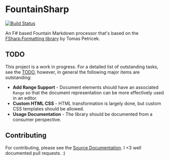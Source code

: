 # FountainSharp

[![Build Status](https://www.bitrise.io/app/45c89db89673e862.svg?token=HAU9M6A-HNZGe6rCJ4lnIw)](https://www.bitrise.io/app/45c89db89673e862)

An F# based Fountain Markdown processor that's based on the [FSharp.Formatting library](https://github.com/tpetricek/FSharp.Formatting) by Tomas Petricek.


## TODO

This project is a work in progress. For a detailed list of outstanding tasks, see the [TODO](Source/FountainSharp/FountainSharp.Parse/ToDo.md), however, in general the following major items are outstanding:

 * **Add Range Support** - Document elements should have an associated `Range` so that the document representation can be more effectively used in an editor.
 * **Custom HTML CSS** - HTML transformation is largely done, but custom CSS templates should be allowed.
 * **Usage Documentation** - The library should be documented from a consumer perspective.

## Contributing

For contributing, please see the [Source Documentation](Source/FountainSharp/FountainSharp.Parse/Documentation.md). I <3 well documented pull requests. :)
